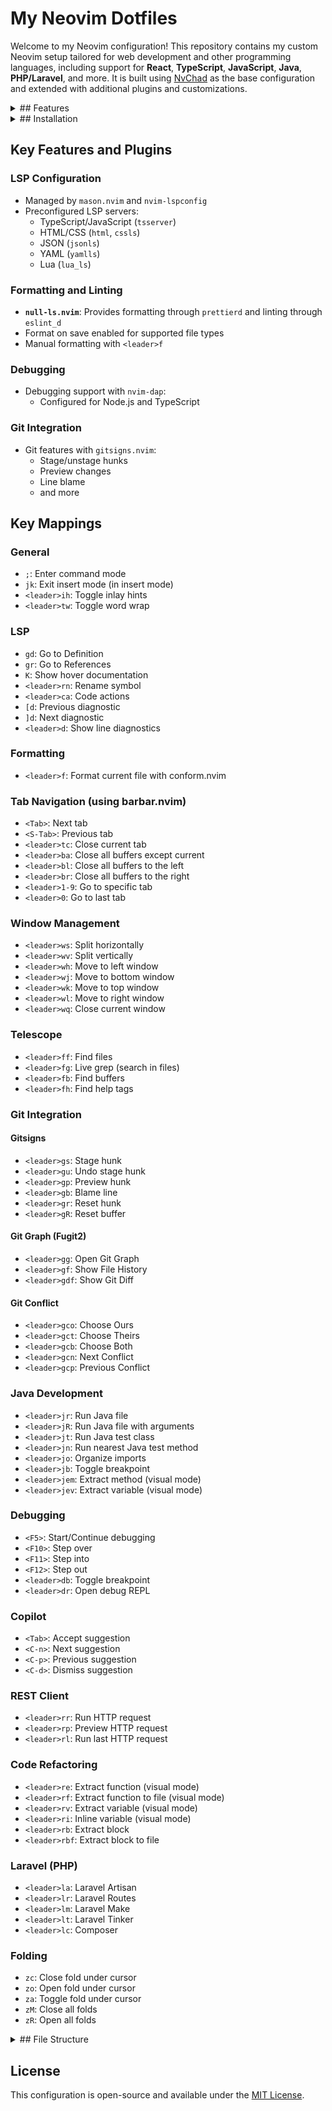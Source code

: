 # My Neovim Dotfiles

Welcome to my Neovim configuration! This repository contains my custom Neovim setup tailored for web development and other programming languages, including support for **React**, **TypeScript**, **JavaScript**, **Java**, **PHP/Laravel**, and more. It is built using [NvChad](https://github.com/NvChad/NvChad) as the base configuration and extended with additional plugins and customizations.

<details>
<summary>## Features</summary>

- **LSP Support**: Configured with `nvim-lspconfig` and `mason.nvim` for managing LSP servers
- **Formatting and Linting**: Integrated with `null-ls.nvim` for tools like `prettierd`, `eslint_d`, and more
- **Treesitter**: Syntax highlighting, incremental selection, and text objects powered by `nvim-treesitter`
- **Autocompletion**: Configured with `nvim-cmp` and `copilot.vim` for AI-powered suggestions
- **Debugging**: Debugging support using `nvim-dap` for Node.js and TypeScript
- **Tabline**: Beautiful tabline using `barbar.nvim`
- **Git Integration**: Git features powered by `gitsigns.nvim`
- **Rich UI**: Enhanced visuals with `indent-blankline.nvim`, `hlchunk.nvim`, and `nvim-colorizer.lua`
- **Discord Rich Presence**: Integrated with `neocord`
- **Import Cost**: View import costs in JavaScript/TypeScript files with `import-cost.nvim`
</details>

<details>
<summary>## Installation</summary>

1. Clone this repository:
   ```bash
   git clone https://github.com/rulshrm/my-dotfiles.nvim.git ~/.config/nvim
   ```

2. Install [Neovim](https://neovim.io/) (v0.8 or later)

3. Install the required dependencies:
- **Node.js**: Required for LSP servers like `typescript-language-server` and `eslint_d`.
   - **Python**: Required for Python LSP and tools like `ruff`.
   - **Go**: Required for Go LSP (`gopls`).
   - **Rust**: Required for Rust LSP (`rust-analyzer`).

4. Open Neovim and run the following command to install plugins:
   ```bash
      :Lazy sync
      ```

5. Restart Neovim, and you're ready to go!
</details>

## Key Features and Plugins

### LSP Configuration
- Managed by `mason.nvim` and `nvim-lspconfig`
- Preconfigured LSP servers:
  - TypeScript/JavaScript (`tsserver`)
  - HTML/CSS (`html`, `cssls`)
  - JSON (`jsonls`)
  - YAML (`yamlls`)
  - Lua (`lua_ls`)

### Formatting and Linting
- **`null-ls.nvim`**: Provides formatting through `prettierd` and linting through `eslint_d`
- Format on save enabled for supported file types
- Manual formatting with `<leader>f`

### Debugging
- Debugging support with `nvim-dap`:
  - Configured for Node.js and TypeScript

### Git Integration
- Git features with `gitsigns.nvim`:
  - Stage/unstage hunks
  - Preview changes
  - Line blame
  - and more

## Key Mappings

### General
- `;`: Enter command mode
- `jk`: Exit insert mode (in insert mode)
- `<leader>ih`: Toggle inlay hints
- `<leader>tw`: Toggle word wrap

### LSP
- `gd`: Go to Definition
- `gr`: Go to References
- `K`: Show hover documentation
- `<leader>rn`: Rename symbol
- `<leader>ca`: Code actions
- `[d`: Previous diagnostic
- `]d`: Next diagnostic
- `<leader>d`: Show line diagnostics

### Formatting
- `<leader>f`: Format current file with conform.nvim

### Tab Navigation (using barbar.nvim)
- `<Tab>`: Next tab
- `<S-Tab>`: Previous tab
- `<leader>tc`: Close current tab
- `<leader>ba`: Close all buffers except current
- `<leader>bl`: Close all buffers to the left
- `<leader>br`: Close all buffers to the right
- `<leader>1-9`: Go to specific tab
- `<leader>0`: Go to last tab

### Window Management
- `<leader>ws`: Split horizontally
- `<leader>wv`: Split vertically
- `<leader>wh`: Move to left window
- `<leader>wj`: Move to bottom window
- `<leader>wk`: Move to top window
- `<leader>wl`: Move to right window
- `<leader>wq`: Close current window

### Telescope
- `<leader>ff`: Find files
- `<leader>fg`: Live grep (search in files)
- `<leader>fb`: Find buffers
- `<leader>fh`: Find help tags

### Git Integration
#### Gitsigns
- `<leader>gs`: Stage hunk
- `<leader>gu`: Undo stage hunk
- `<leader>gp`: Preview hunk
- `<leader>gb`: Blame line
- `<leader>gr`: Reset hunk
- `<leader>gR`: Reset buffer

#### Git Graph (Fugit2)
- `<leader>gg`: Open Git Graph
- `<leader>gf`: Show File History
- `<leader>gdf`: Show Git Diff

#### Git Conflict
- `<leader>gco`: Choose Ours
- `<leader>gct`: Choose Theirs
- `<leader>gcb`: Choose Both
- `<leader>gcn`: Next Conflict
- `<leader>gcp`: Previous Conflict

### Java Development
- `<leader>jr`: Run Java file
- `<leader>jR`: Run Java file with arguments
- `<leader>jt`: Run Java test class
- `<leader>jn`: Run nearest Java test method
- `<leader>jo`: Organize imports
- `<leader>jb`: Toggle breakpoint
- `<leader>jem`: Extract method (visual mode)
- `<leader>jev`: Extract variable (visual mode)

### Debugging
- `<F5>`: Start/Continue debugging
- `<F10>`: Step over
- `<F11>`: Step into
- `<F12>`: Step out
- `<leader>db`: Toggle breakpoint
- `<leader>dr`: Open debug REPL

### Copilot
- `<Tab>`: Accept suggestion
- `<C-n>`: Next suggestion
- `<C-p>`: Previous suggestion
- `<C-d>`: Dismiss suggestion

### REST Client
- `<leader>rr`: Run HTTP request
- `<leader>rp`: Preview HTTP request
- `<leader>rl`: Run last HTTP request

### Code Refactoring
- `<leader>re`: Extract function (visual mode)
- `<leader>rf`: Extract function to file (visual mode)
- `<leader>rv`: Extract variable (visual mode)
- `<leader>ri`: Inline variable (visual mode)
- `<leader>rb`: Extract block
- `<leader>rbf`: Extract block to file

### Laravel (PHP)
- `<leader>la`: Laravel Artisan
- `<leader>lr`: Laravel Routes
- `<leader>lm`: Laravel Make
- `<leader>lt`: Laravel Tinker
- `<leader>lc`: Composer

### Folding
- `zc`: Close fold under cursor
- `zo`: Open fold under cursor
- `za`: Toggle fold under cursor
- `zM`: Close all folds
- `zR`: Open all folds

<details>

<summary>## File Structure</summary>

```
~/.config/nvim/
├── init.lua                 # Main configuration file
├── lazy-lock.json          # Plugin version lock file
├── LICENSE                 # MIT License file
├── README.md              # Documentation
└── lua/                   # Lua configurations
    ├── configs/           # Plugin configurations
    │   ├── autocmds.lua          # Auto commands
    │   ├── barbar.lua            # Tab line configuration
    │   ├── cmp.lua               # Completion configuration
    │   ├── copilot-chat.lua      # GitHub Copilot chat
    │   ├── discord.lua           # Discord presence
    │   ├── folding.lua           # Code folding settings
    │   ├── gitsigns.lua          # Git integration
    │   ├── java_utils.lua        # Java utilities
    │   ├── lspconfig.lua         # LSP configuration
    │   ├── notify.lua            # Notification system
    │   ├── null-ls.lua           # Formatting/linting
    │   ├── null-ls-patch.lua     # Patches for null-ls
    │   ├── refactoring.lua       # Code refactoring
    │   ├── rest.lua              # HTTP client
    │   ├── telescope.lua         # Fuzzy finder
    │   ├── treesitter.lua        # Syntax highlighting
    │   └── which-key.lua         # Keybinding helper
    ├── mappings.lua       # Key mappings
    ├── options.lua        # Neovim options
    └── plugins/           # Plugin definitions
        ├── completion/    # Completion plugins
        │   └── init.lua
        ├── docs/          # Documentation plugins
        │   └── init.lua
        ├── editor/        # Editor enhancement plugins
        │   └── init.lua
        ├── git/          # Git-related plugins
        │   └── init.lua
        ├── lsp/          # Language Server plugins
        │   └── init.lua
        ├── ui/           # User Interface plugins
        │   └── init.lua
        └── init.lua      # Core plugins
```

### Key Directories

- `lua/configs/`: Contains configuration files for individual plugins
- `lua/plugins/`: Contains plugin declarations and groupings
- `lua/`: Core Neovim configurations
  - `mappings.lua`: All keybindings
  - `options.lua`: Neovim options and settings

### Plugin Organization

- **Core Plugins**: `plugins/init.lua` - Basic and essential plugins
- **Completion Plugins**: `plugins/completion/init.lua` - Autocompletion and snippets
- **Editor Plugins**: `plugins/editor/init.lua` - Editor enhancements
- **Git Plugins**: `plugins/git/init.lua` - Git integration features
- **LSP Plugins**: `plugins/lsp/init.lua` - Language server related plugins
- **UI Plugins**: `plugins/ui/init.lua` - User interface improvements
- **Documentation Plugins**: `plugins/docs/init.lua` - Documentation generation

### Configuration Files

Each plugin configuration in `configs/` follows a modular approach:
- **LSP**: `lspconfig.lua` - Language server configurations
- **Formatting**: `null-ls.lua` - Code formatting and linting
- **Git**: `gitsigns.lua` - Git integration features
- **Completion**: `cmp.lua` - Autocompletion settings
- **Java**: `java_utils.lua` - Java-specific utilities
- **UI**: `notify.lua`, `which-key.lua` - User interface enhancements
- **Editor**: `folding.lua`, `treesitter.lua` - Editor functionality
- **Tools**: `rest.lua`, `refactoring.lua` - Development tools

</details>

## License

This configuration is open-source and available under the [MIT License](LICENSE).